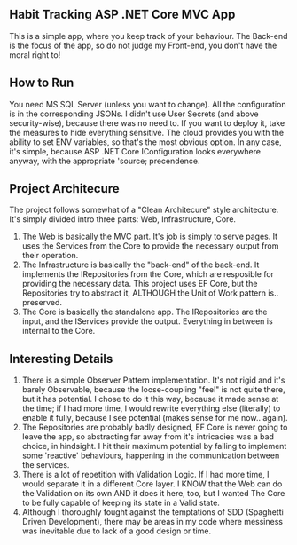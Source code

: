 ## Habit Tracking ASP .NET Core MVC App
This is a simple app, where you keep track of your behaviour. The Back-end is the focus of the app, so do not judge my Front-end, you don't have the moral right to!

## How to Run
You need MS SQL Server (unless you want to change). All the configuration is in the corresponding JSONs. I didn't use User Secrets (and above security-wise), because there was no need to.
If you want to deploy it, take the measures to hide everything sensitive. The cloud provides you with the ability to set ENV variables, so that's the most obvious option. In any case, it's simple, because ASP .NET Core IConfiguration looks everywhere anyway, with the appropriate 'source; precendence. 

## Project Architecure
The project follows somewhat of a "Clean Architecure" style architecture. It's simply divided intro three parts: Web, Infrastructure, Core.
1. The Web is basically the MVC part. It's job is simply to serve pages. It uses the Services from the Core to provide the necessary output from their operation.
2. The Infrastructure is basically the "back-end" of the back-end. It implements the IRepositories from the Core, which are resposible for providing the necessary data. This project uses EF Core, but the Repositories try to abstract it, ALTHOUGH the Unit of Work pattern is.. preserved.
3. The Core is basically the standalone app. The IRepositories are the input, and the IServices provide the output. Everything in between is internal to the Core.
## Interesting Details
1. There is a simple Observer Pattern implementation. It's not rigid and it's barely Observable, because the loose-coupling "feel" is not quite there, but it has potential. I chose to do it this way, because it made sense at the time; if I had more time, I would rewrite everything else (literally) to enable it fully, because I see potential (makes sense for me now.. again).
2. The Repositories are probably badly designed, EF Core is never going to leave the app, so abstracting far away from it's intricacies was a bad choice, in hindsight. I hit their maximum potential by failing to implement some 'reactive' behaviours, happening in the communication between the services.
3. There is a lot of repetition with Validation Logic. If I had more time, I would separate it in a different Core layer. I KNOW that the Web can do the Validation on its own AND it does it here, too, but I wanted The Core to be fully capable of keeping its state in a Valid state.
4. Although I thoroughly fought against the temptations of SDD (Spaghetti Driven Development), there may be areas in my code where messiness was inevitable due to lack of a good design or time. 
